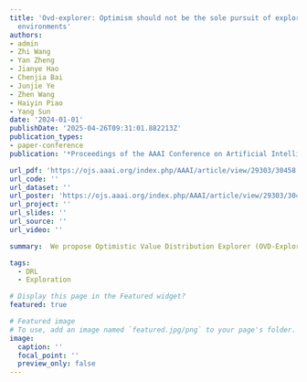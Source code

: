 ```yaml
---
title: 'Ovd-explorer: Optimism should not be the sole pursuit of exploration in noisy
  environments'
authors:
- admin
- Zhi Wang
- Yan Zheng
- Jianye Hao
- Chenjia Bai
- Junjie Ye
- Zhen Wang
- Haiyin Piao
- Yang Sun
date: '2024-01-01'
publishDate: '2025-04-26T09:31:01.882213Z'
publication_types:
- paper-conference
publication: '*Proceedings of the AAAI Conference on Artificial Intelligence*'

url_pdf: 'https://ojs.aaai.org/index.php/AAAI/article/view/29303/30458'
url_code: ''
url_dataset: ''
url_poster: 'https://ojs.aaai.org/index.php/AAAI/article/view/29303/30459'
url_project: ''
url_slides: ''
url_source: ''
url_video: ''

summary:  We propose Optimistic Value Distribution Explorer (OVD-Explorer) to achieve a noise-aware optimistic exploration for continuous control.

tags:
  - DRL
  - Exploration

# Display this page in the Featured widget?
featured: true

# Featured image
# To use, add an image named `featured.jpg/png` to your page's folder.
image:
  caption: ''
  focal_point: ''
  preview_only: false
---
```


